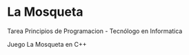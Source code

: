 # La Mosqueta
Tarea Principios de Programacion - Tecnólogo en Informatica

Juego La Mosqueta en C++ 